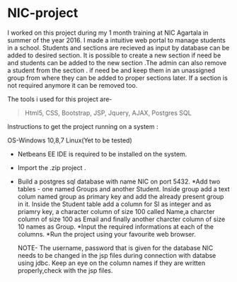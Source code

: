 # NIC-project
I worked on this project during my 1 month training at NIC Agartala in summer of the year 2016.
I made a intuitive web portal to manage students in a school. Students and sections are recieved as input by database can be added to 
desired section. 
It is possible to create a new section if need be and students can be added to the new section .The admin can also remove a student from 
the section .
if need be and keep them in an unassigned group from where they can be added to proper sections later. If a section is not required anymore
it can be removed too.

The tools i used for this project are-

> Html5,
> CSS,
> Bootstrap,
> JSP,
> Jquery,
> AJAX,
> Postgres SQL

Instructions to get the project running on a system :

OS-Windows 10,8,7 
   Linux(Yet to be tested)

* Netbeans EE IDE is required to be installed on the system.
* Import the .zip project .
* Build a postgres sql database with name NIC on port 5432.
 *Add two tables - one named Groups and another Student. Inside group add a text colum named group as primary key and add the already 
  present group in it. Inside the Student table add a column for Sl  as integer and as priamry key, a character column of size 100 
  called Name,a charcter column of size 100 as Email and finally another charcter column of size 10 names as Group.
*Input the required informations at each of the columns.
*Run the project using your favourite web browser.
  
  NOTE- The username, password that is given for the database NIC needs to be changed in the jsp files during connection with 
        databse using jdbc.
        Keep an eye on the column names if they are written properly,check with the jsp files.
